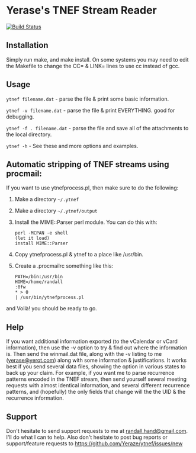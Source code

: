 Yerase's TNEF Stream Reader
===========================

[![Build Status](https://travis-ci.org/Yeraze/ytnef.svg?branch=master)](https://travis-ci.org/Yeraze/ytnef)

Installation
------------

Simply run make, and make install.
On some systems you may need to edit the Makefile to change the CC= &
LINK= lines to use cc instead of gcc.

Usage
-----

`ytnef filename.dat` - parse the file & print some basic information.

`ytnef -v filename.dat` - parse the file & print EVERYTHING.  good for
        debugging.

`ytnef -f . filename.dat` - parse the file and save all of the attachments
        to the local directory.

`ytnef -h` - See these and more options and examples.

Automatic stripping of TNEF streams using procmail:
---------------------------------------------------

If you want to use ytnefprocess.pl, then make sure to do the following:

1. Make a directory `~/.ytnef`
2. Make a directory `~/.ytnef/output`
3. Install the MIME::Parser perl module.  You can do this with:

    ```
    perl -MCPAN -e shell
    (let it load)
    install MIME::Parser
    ```

4. Copy ytnefprocess.pl & ytnef to a place like /usr/bin.
5. Create a .procmailrc something like this:

    ```
    PATH=/bin:/usr/bin
    HOME=/home/randall
    :0fw
    * > 0
    | /usr/bin/ytnefprocess.pl
    ```

and Voilà! you should be ready to go.

Help
----

If you want additional information exported (to the vCalendar or vCard
information), then use the -v option to try & find out where the information
is.  Then send the winmail.dat file, along with the -v listing to me 
(yerase@yerot.com) along with some information & justifications.  It works 
best if you send several data files, showing the option in various states 
to back up your claim.  For example, if you want me to parse recurrence
patterns encoded in the TNEF stream, then send yourself several meeting
requests with almost identical information, and several different recurrence
patterns, and (hopefully) the only fields that change will the the UID & the
recurrence information.


Support
-------

Don't hesitate to send support requests to me at randall.hand@gmail.com. I'll do 
what I can to help.  Also don't hesitate to post bug reports or
support/feature requests to https://github.com/Yeraze/ytnef/issues/new

